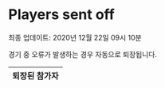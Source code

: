 # Players sent off
최종 업데이트: 2020년 12월 22일 09시 10분


경기 중 오류가 발생하는 경우 자동으로 퇴장됩니다.


| 퇴장된 참가자 |
|:---:|
